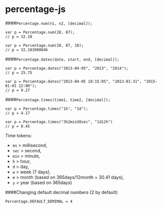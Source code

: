 percentage-js
=============

####`Percentage.num(n1, n2, [decimal]);`

    var p = Percentage.num(28, 87);
    // p = 32.18

    var p = Percentage.num(28, 87, 10);
    // p = 32.183908046


####`Percentage.dates(date, start, end, [decimal]);`

    var p = Percentage.dates("2013-04-05", "2013", "2014");
    // p = 25.75

    var p = Percentage.dates("2013-04-05 18:15:05", "2013-01-31", "2015-01-01 12:00");
    // p = 9.27


####`Percentage.times(time1, time2, [decimal]);`

    var p = Percentage.times("1h", "1d");
    // p = 4.17

    var p = Percentage.times("3h2min30sec", "1d12h")
    // p = 8.45

Time tokens:
- `ms`  > millisecond,
- `sec` > second,
- `min` > minute,
- `h`   > hour,
- `d`   > day,
- `w`   > week (7 days),
- `m`   > month (based on 365days/12month = 30.41 days),
- `y`   > year (based on 365days)

####Changing default decimal numbers (2 by default)

    Percentage.DEFAULT_DEMIMAL = 4